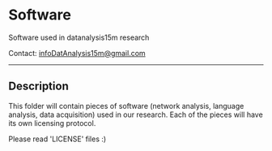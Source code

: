 Software
========

Software used in datanalysis15m research

                                                              
Contact:  infoDatAnalysis15m@gmail.com                                                   


-----------
Description
-----------

This folder will contain pieces of software (network analysis, language analysis, data acquisition) used in our research.
Each of the pieces will have its own licensing protocol. 

Please read 'LICENSE' files :)

